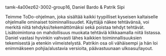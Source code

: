 tamk-4a00ez62-3002-group16, Daniel Bardo & Patrik Sipi

Teimme ToDo-ohjelman, joka sisältää kaikki tyypilliset kyseisen kaltaiselle ohjelmalle ominaiset toiminnallisuudet. Käyttäjä näkee
tehtävänsä, voi merkitä niitä tehdyksi/tekemättömäksi sekä poistaa tehdyt tehtävät. Lisätoimintona on mahdollisuus muokata
tehtäviä klikkaamalla niitä listassa. Daniel vastasi hyvinkin vahvasti lähes kaikkien toiminnallisuuksien tekemisestä ja etenkin
viimeistelystä. Patrikin osa oli vähäisempi ja hän loi enimmäkseen pohjia/alustavia versioita, päävastuunaan ulkoasu/layout.
